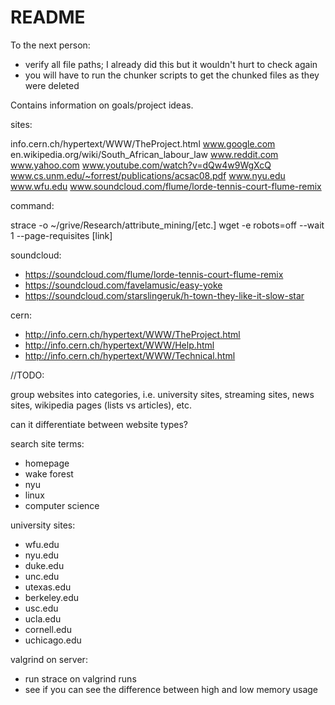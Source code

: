 # README #

To the next person:
 - verify all file paths; I already did this but
   it wouldn't hurt to check again
 - you will have to run the chunker scripts to
   get the chunked files as they were deleted

Contains information on goals/project ideas.

sites:

info.cern.ch/hypertext/WWW/TheProject.html
www.google.com
en.wikipedia.org/wiki/South_African_labour_law
www.reddit.com
www.yahoo.com
www.youtube.com/watch?v=dQw4w9WgXcQ
www.cs.unm.edu/~forrest/publications/acsac08.pdf
www.nyu.edu
www.wfu.edu
www.soundcloud.com/flume/lorde-tennis-court-flume-remix

command:

strace -o ~/grive/Research/attribute_mining/[etc.] wget -e robots=off --wait 1 --page-requisites [link]

soundcloud:
 - https://soundcloud.com/flume/lorde-tennis-court-flume-remix
 - https://soundcloud.com/favelamusic/easy-yoke
 - https://soundcloud.com/starslingeruk/h-town-they-like-it-slow-star

cern:
 - http://info.cern.ch/hypertext/WWW/TheProject.html
 - http://info.cern.ch/hypertext/WWW/Help.html
 - http://info.cern.ch/hypertext/WWW/Technical.html


//TODO:

group websites into categories, i.e. university sites, streaming sites,
news sites, wikipedia pages (lists vs articles), etc.

can it differentiate between website types?

search site terms:
 - homepage
 - wake forest
 - nyu
 - linux
 - computer science

university sites:
 - wfu.edu
 - nyu.edu
 - duke.edu
 - unc.edu
 - utexas.edu
 - berkeley.edu
 - usc.edu
 - ucla.edu
 - cornell.edu
 - uchicago.edu

valgrind on server:
 - run strace on valgrind runs
 - see if you can see the difference 
   between high and low memory usage






